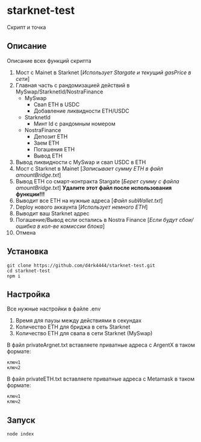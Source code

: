 # starknet-test
Скрипт и точка

## Описание
Описание всех функций скрипта      

1. Мост с Mainet в Starknet [*Использует Stargate и текущий gasPrice в сети*]   
2. Главная часть с рандомизацией действий в MySwap/StarknetId/NostraFinance    
    - MySwap
        - Свап ETH в USDC
        - Добавление ликвидности ETH/USDC
    - StarknetId
        - Минт Id с рандомным номером
    - NostraFinance
        - Депозит ETH
        - Заем ETH
        - Погашения ETH
        - Вывод ETH
3. Вывод ликвидности с MySwap и свап USDC в ETH
4. Мост с Starknet в Mainet [*Записывает сумму ETH в файл amountBridge.txt*]
5. Вывод ETH со смарт-контракта Stargate [*Берет сумму с файла amountBridge.txt*] **Удалите этот файл после использования функции!!!**
6. Выводит все ETH на нужные адреса [*Файл subWallet.txt*]
7. Deploy нового аккаунта [*Использует немного ETH*]
8. Выводит ваш Starknet адрес
9. Погашение/Вывод если остались в Nostra Finance [*Если будут сбои/ошибка в кол-ве комиссии блока*]
0. Отмена
    
## Установка
```
git clone https://github.com/d4rk4444/starknet-test.git
cd starknet-test
npm i
```

## Настройка
Все нужные настройки в файле .env    
1. Время для паузы между действиями в секундах     
2. Количество ETH для бриджа в сеть Starknet        
3. Количество ETH для свапа в сети Starknet (MySwap)      

В файл privateArgnet.txt вставляете приватные адреса с ArgentX в таком формате:     
```
ключ1
ключ2
```
          
В файл privateETH.txt вставляете приватные адреса с Metamask в таком формате:    
```
ключ1
ключ2
```
## Запуск
```
node index
```